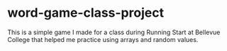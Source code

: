 # word-game-class-project
This is a simple game I made for a class during Running Start at Bellevue College that helped me practice using arrays and random values.
